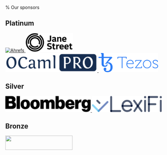 % Our sponsors

## Platinum

<a href="https://ahrefs.com/">
  <img src="img/logo-ahrefs.png"
     alt="Ahrefs"
     style="width: 128px; height: 60px;" />
</a>
<a href="https://www.janestreet.com/">
  <img src="img/logo-janestreet.png"
     alt="Jane Street"
     style="width: 150px; height: 60px;" />
</a>
<a href="http://www.ocamlpro.com/">
  <img src="img/logo-ocamlpro.png"
     alt="OCamlPro"
     style="width: 289px; height: 60px;" />
</a>
<a href="https://tezos.foundation">
  <img src="img/logo-tezos.png"
     alt="Tezos Foundation"
     style="width: 187px; height: 60px;" />
</a>

## Silver

<a href="https://www.bloomberg.com/">
  <img src="img/logo-bloomberg.png"
     alt="Bloomberg"
     style="width: 268px; height: 50px;" />
</a>
<a href="https://www.lexifi.com/">
  <img src="img/logo-lexifi.svg"
     alt="Lexifi"
     style="width: 220px; height: 50px;" />
</a>

## Bronze

<a href="https://www.simcorp.com/">
  <img src="img/logo-simcorp.png"
     alt=""
     style="width: 211px; height: 45px;" />
</a>
